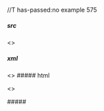 //T has-passed:no
example 575
##### src
<>
##### xml
<?xml version="1.0" encoding="UTF-8"?>
<!DOCTYPE document SYSTEM "CommonMark.dtd">
<document xmlns="http://commonmark.org/xml/1.0">
  <paragraph>
    <text>&lt;&gt;</text>
  </paragraph>
</document>
##### html
<p>&lt;&gt;</p>
#####
